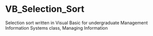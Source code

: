 # VB_Selection_Sort
Selection sort written in Visual Basic for undergraduate Management Information Systems class, Managing Information
